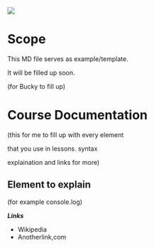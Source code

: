 ![](http://i.imgur.com/BgUMUGU.png)    
 
# Scope
  
This MD file serves as example/template. 

It will be filled up soon.  

(for Bucky to fill up)     


# Course Documentation

(this for me to fill up with every element 

that you use in lessons. syntax 

explaination and links for more)  

## Element to explain

(for example console.log)

***Links***  
 - Wikipedia  
 - Anotherlink,com
